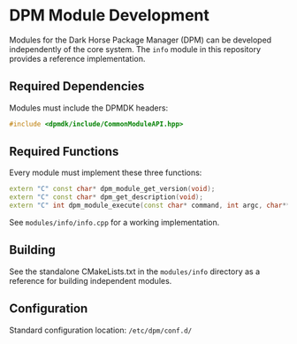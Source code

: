 # DPM Module Development

Modules for the Dark Horse Package Manager (DPM) can be developed independently of the core system. The `info` module in this repository provides a reference implementation.

## Required Dependencies

Modules must include the DPMDK headers:

```cpp
#include <dpmdk/include/CommonModuleAPI.hpp>
```

## Required Functions

Every module must implement these three functions:

```cpp
extern "C" const char* dpm_module_get_version(void);
extern "C" const char* dpm_get_description(void);
extern "C" int dpm_module_execute(const char* command, int argc, char** argv);
```

See `modules/info/info.cpp` for a working implementation.

## Building

See the standalone CMakeLists.txt in the `modules/info` directory as a reference for building independent modules.

## Configuration

Standard configuration location: `/etc/dpm/conf.d/`
